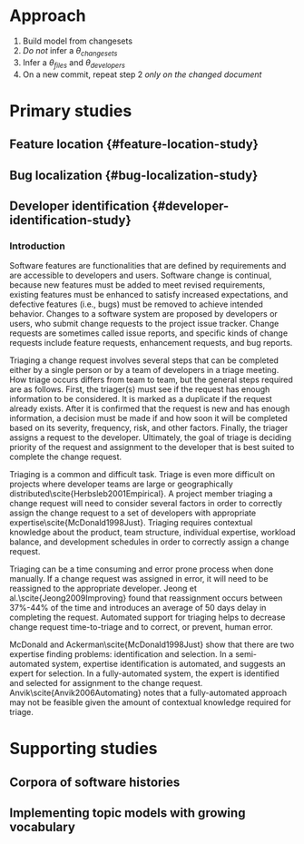 Approach
========

1. Build model from changesets
2. *Do not* infer a $\theta_{changesets}$
3. Infer a $\theta_{files}$ and $\theta_{developers}$
4. On a new commit, repeat step 2 *only on the changed document*

Primary studies
===============

Feature location {#feature-location-study}
----------------

Bug localization {#bug-localization-study}
----------------

Developer identification {#developer-identification-study}
------------------------

### Introduction

Software features are functionalities that
are defined by requirements and
are accessible to developers and users.
Software change is continual, because
new features must be added to meet revised requirements,
existing features must be enhanced to satisfy increased expectations, and
defective features (i.e., bugs) must be removed to achieve intended behavior.
Changes to a software system are proposed by developers or users,
who submit change requests to the project issue tracker.
Change requests are sometimes called issue reports, and
specific kinds of change requests include
feature requests, enhancement requests, and bug reports.

Triaging a change request involves several steps that can be completed
either by a single person or by a team of developers in a triage meeting.
How triage occurs differs from team to team, but the general steps
required are as follows. First, the triager(s) must see if the request has
enough information to be considered. It is marked as a duplicate if the
request already exists. After it is confirmed that the request is new
and has enough information, a decision must be made if and how soon it
will be completed based on its severity, frequency, risk, and other
factors. Finally, the triager assigns a request to the developer.
Ultimately, the goal of triage is deciding priority of the request and
assignment to the developer that is best suited to complete the change
request.

Triaging is a common and difficult task. Triage is even more difficult
on projects where developer teams are large or geographically
distributed\scite{Herbsleb2001Empirical}. A project member triaging
a change request will need to consider several factors in order to
correctly assign the change request to a set of developers with
appropriate expertise\scite{McDonald1998Just}. Triaging requires
contextual knowledge about the product, team structure, individual
expertise, workload balance, and development schedules in order to
correctly assign a change request.

Triaging can be a time consuming and error prone process when done
manually. If a change request was assigned in error, it will need to be
reassigned to the appropriate developer. Jeong et
al.\scite{Jeong2009Improving} found that reassignment occurs between
37\%-44\% of the time and introduces an average of 50 days delay in
completing the request. Automated support for triaging helps to decrease
change request time-to-triage and to correct, or prevent, human error.

McDonald and Ackerman\scite{McDonald1998Just} show that there are two
expertise finding problems: identification and selection. In
a semi-automated system, expertise identification is automated, and
suggests an expert for selection. In a fully-automated system, the
expert is identified and selected for assignment to the change request.
Anvik\scite{Anvik2006Automating} notes that a fully-automated approach
may not be feasible given the amount of contextual knowledge required
for triage.

Supporting studies
==================

Corpora of software histories
-----------------------------

Implementing topic models with growing vocabulary
-------------------------------------------------

